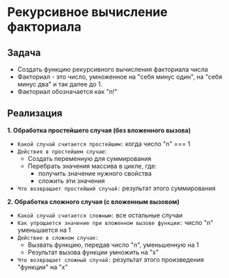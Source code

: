 # Рекурсивное вычисление факториала

## Задача
- Создать функцию рекурсивного вычисления факториала числа
- Факториал - это число, умноженное на "себя минус один", на "себя минус два" и так далее до 1.
- Факториал обозначается как "n!"


## Реализация
**1. Обработка простейшего случая (без вложенного вызова)**
- `Какой случай считается простейшим:` когда число "n" === 1
- `Действия в простейшем случае`:
  - Создать переменную для суммирования
  - Перебрать значения массива в цикле, где:
    - получить значение нужного свойства
    - сложить эти значения
- `Что возвращает простейший случай:` результат этого суммирования

**2. Обработка сложного случая (с вложенным вызовом)**
- `Какой случай считается сложным:` все остальные случаи
- `Как упрощается значение при вложенном вызове функции:` число "n" уменьшается на 1
- `Действие в сложном случае:`
  - Вызвать функцию, передав число "n", уменьшенную на 1
  - Результат вызова функции умножить на "x"
- `Что возвращает сложный случай:` результат этого произведения "функции" на "x"